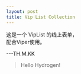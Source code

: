 ```yaml
---
layout: post
title: Vip List Collection
---
```


这是一个 VipList 的线上表单，<br>配合Viper使用。

---TH.M.KK
>Hello Hydrogen!
